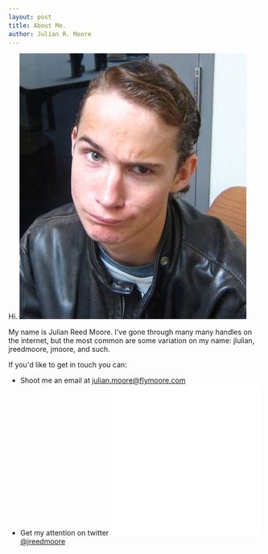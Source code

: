 ```yaml
---
layout: post
title: About Me.
author: Julian R. Moore
---
```

Hi. 
![My best face to date](/img/posts/about/jrm.jpg) 

My name is Julian Reed Moore. I've gone through many many handles on the internet, but the most common are some variation on my name: jlulian, jreedmoore, jmoore, and such.

If you'd like to get in touch you can:
* Shoot me an email at [julian.moore@flymoore.com](mailto:julian.moore@flymoore.com)
* Get my attention on twitter [<img class="about" src="/img/posts/about/twitter_newbird_white.png"/>@jreedmoore](http://twitter.com/#!/jreedmoore/)